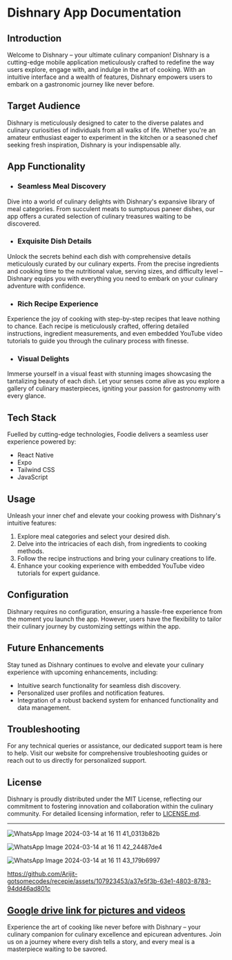  # Dishnary App Documentation

 ## Introduction
Welcome to Dishnary – your ultimate culinary companion! Dishnary is a cutting-edge mobile application meticulously crafted to redefine the way users explore, engage with, and indulge in the art of cooking. With an intuitive interface and a wealth of features, Dishnary empowers users to embark on a gastronomic journey like never before.

 ## Target Audience
Dishnary is meticulously designed to cater to the diverse palates and culinary curiosities of individuals from all walks of life. Whether you're an amateur enthusiast eager to experiment in the kitchen or a seasoned chef seeking fresh inspiration, Dishnary is your indispensable ally.

 ## App Functionality
- ### Seamless Meal Discovery
Dive into a world of culinary delights with Dishnary's expansive library of meal categories. From succulent meats to sumptuous paneer dishes, our app offers a curated selection of culinary treasures waiting to be discovered.

- ### Exquisite Dish Details
Unlock the secrets behind each dish with comprehensive details meticulously curated by our culinary experts. From the precise ingredients and cooking time to the nutritional value, serving sizes, and difficulty level – Dishnary equips you with everything you need to embark on your culinary adventure with confidence.

- ### Rich Recipe Experience
Experience the joy of cooking with step-by-step recipes that leave nothing to chance. Each recipe is meticulously crafted, offering detailed instructions, ingredient measurements, and even embedded YouTube video tutorials to guide you through the culinary process with finesse.

- ### Visual Delights
Immerse yourself in a visual feast with stunning images showcasing the tantalizing beauty of each dish. Let your senses come alive as you explore a gallery of culinary masterpieces, igniting your passion for gastronomy with every glance.

 ## Tech Stack
Fuelled by cutting-edge technologies, Foodie delivers a seamless user experience powered by:
- React Native
- Expo
- Tailwind CSS
- JavaScript

 ## Usage
Unleash your inner chef and elevate your cooking prowess with Dishnary's intuitive features:
1. Explore meal categories and select your desired dish.
2. Delve into the intricacies of each dish, from ingredients to cooking methods.
3. Follow the recipe instructions and bring your culinary creations to life.
4. Enhance your cooking experience with embedded YouTube video tutorials for expert guidance.

 ## Configuration
Dishnary requires no configuration, ensuring a hassle-free experience from the moment you launch the app. However, users have the flexibility to tailor their culinary journey by customizing settings within the app.

 ## Future Enhancements
Stay tuned as Dishnary continues to evolve and elevate your culinary experience with upcoming enhancements, including:
- Intuitive search functionality for seamless dish discovery.
- Personalized user profiles and notification features.
- Integration of a robust backend system for enhanced functionality and data management.

 ## Troubleshooting
For any technical queries or assistance, our dedicated support team is here to help. Visit our website for comprehensive troubleshooting guides or reach out to us directly for personalized support.

 ## License
Dishnary is proudly distributed under the MIT License, reflecting our commitment to fostering innovation and collaboration within the culinary community. For detailed licensing information, refer to [LICENSE.md](link-to-license-file).

---

![WhatsApp Image 2024-03-14 at 16 11 41_0313b82b](https://github.com/Arijit-gotsomecodes/recepie/assets/107923453/8a15e0d8-5493-4d55-a724-4168e336682f)

![WhatsApp Image 2024-03-14 at 16 11 42_24487de4](https://github.com/Arijit-gotsomecodes/recepie/assets/107923453/678b85cc-f2ae-45de-9272-b3677722ce27)

![WhatsApp Image 2024-03-14 at 16 11 43_179b6997](https://github.com/Arijit-gotsomecodes/recepie/assets/107923453/144228b7-861d-4bad-b852-33c0ef999865)



https://github.com/Arijit-gotsomecodes/recepie/assets/107923453/a37e5f3b-63e1-4803-8783-94dd46ad801c


[Google drive link for pictures and videos](https://drive.google.com/drive/folders/1A7YBfZLjyFfLgdxQFdh5UOoFMtAnpGzz)
---

Experience the art of cooking like never before with Dishnary – your culinary companion for culinary excellence and epicurean adventures. Join us on a journey where every dish tells a story, and every meal is a masterpiece waiting to be savored.



